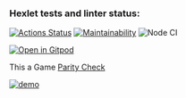 ### Hexlet tests and linter status:

[![Actions Status](https://github.com/AllAGuskova/frontend-project-lvl1/workflows/hexlet-check/badge.svg)](https://github.com/AllAGuskova/frontend-project-lvl1/actions)
[![Maintainability](https://api.codeclimate.com/v1/badges/a77b22b763b9e0648e92/maintainability)](https://codeclimate.com/github/AllAGuskova/frontend-project-lvl1/maintainability)
![Node CI](https://github.com/AllAGuskova/frontend-project-lvl1/actions/workflows/github-actions-demo.yml/badge.svg)


[![Open in Gitpod](https://gitpod.io/button/open-in-gitpod.svg)](https://gitpod.io/#<your-project-url>)


This a Game  [Parity Check](https://asciinema.org/a/qFjk0KgqJBoU2prScxn2B4QzB)

[![demo](https://asciinema.org/a/https://asciinema.org/a/ea9f3c9a-361a-40d9-9085-e4c175ba6266.svg)](https://asciinema.org/a/https://asciinema.org/a/ea9f3c9a-361a-40d9-9085-e4c175ba6266?autoplay=1) 
